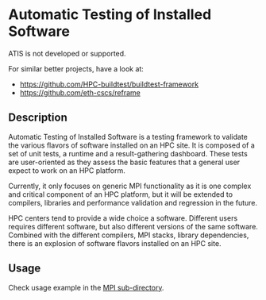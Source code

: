# Automatic Testing of Installed Software

ATIS is not developed or supported.

For similar better projects, have a look at:
- https://github.com/HPC-buildtest/buildtest-framework
- https://github.com/eth-cscs/reframe


## Description

Automatic Testing of Installed Software is a testing framework to validate the various flavors of software installed on an HPC site. It is composed of a set of unit tests, a runtime and a result-gathering dashboard. These tests are user-oriented as they assess the basic features that a general user expect to work on an HPC platform.

Currently, it only focuses on generic MPI functionality as it is one complex and critical component of an HPC platform, but it will be extended to compilers, libraries and performance validation and regression in the future.

HPC centers tend to provide a wide choice a software. Different users requires different software, but also different versions of the same software. Combined with the different compilers, MPI stacks, library dependencies, there is an explosion of software flavors installed on an HPC site.

## Usage

Check usage example in the [MPI sub-directory](MPI).

